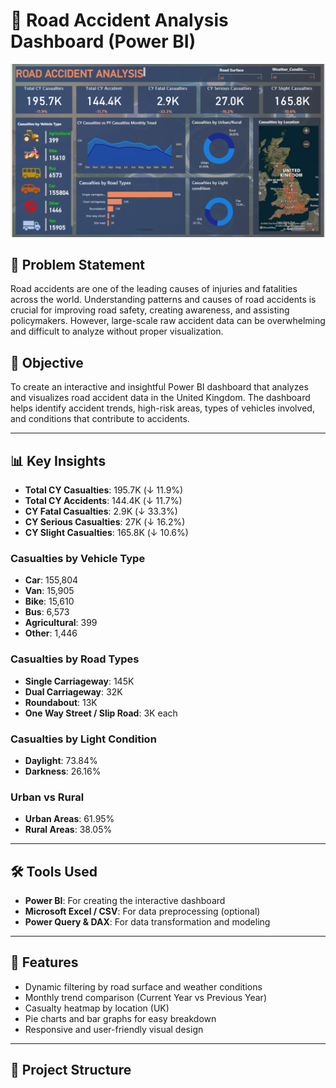 # 🚗 Road Accident Analysis Dashboard (Power BI)

![Dashboard Screenshot](./Road_Accident_Dashbord.png)

## 📌 Problem Statement

Road accidents are one of the leading causes of injuries and fatalities across the world. Understanding patterns and causes of road accidents is crucial for improving road safety, creating awareness, and assisting policymakers. However, large-scale raw accident data can be overwhelming and difficult to analyze without proper visualization.

## 🎯 Objective

To create an interactive and insightful Power BI dashboard that analyzes and visualizes road accident data in the United Kingdom. The dashboard helps identify accident trends, high-risk areas, types of vehicles involved, and conditions that contribute to accidents.

---

## 📊 Key Insights

- **Total CY Casualties**: 195.7K (↓ 11.9%)
- **Total CY Accidents**: 144.4K (↓ 11.7%)
- **CY Fatal Casualties**: 2.9K (↓ 33.3%)
- **CY Serious Casualties**: 27K (↓ 16.2%)
- **CY Slight Casualties**: 165.8K (↓ 10.6%)

### Casualties by Vehicle Type
- **Car**: 155,804
- **Van**: 15,905
- **Bike**: 15,610
- **Bus**: 6,573
- **Agricultural**: 399
- **Other**: 1,446

### Casualties by Road Types
- **Single Carriageway**: 145K
- **Dual Carriageway**: 32K
- **Roundabout**: 13K
- **One Way Street / Slip Road**: 3K each

### Casualties by Light Condition
- **Daylight**: 73.84%
- **Darkness**: 26.16%

### Urban vs Rural
- **Urban Areas**: 61.95%
- **Rural Areas**: 38.05%

---

## 🛠️ Tools Used

- **Power BI**: For creating the interactive dashboard
- **Microsoft Excel / CSV**: For data preprocessing (optional)
- **Power Query & DAX**: For data transformation and modeling

---

## 📍 Features

- Dynamic filtering by road surface and weather conditions
- Monthly trend comparison (Current Year vs Previous Year)
- Casualty heatmap by location (UK)
- Pie charts and bar graphs for easy breakdown
- Responsive and user-friendly visual design

---

## 📁 Project Structure

